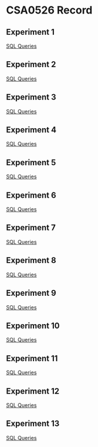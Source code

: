# CSA0526 Record
## Experiment 1
[SQL Queries](https://github.com/192011117/CSA0526/blob/main/exp1_ddl_commands.txt)
## Experiment 2
[SQL Queries](https://github.com/192011117/CSA0526/blob/main/exp2.txt)
## Experiment 3
[SQL Queries](https://github.com/192011117/CSA0526/blob/main/exp3_dmlcommand.txt)
## Experiment 4
[SQL Queries](https://github.com/192011117/CSA0526/blob/main/exp4.txt)
## Experiment 5
[SQL Queries](https://github.com/192011117/CSA0526/blob/main/exp5.txt)
## Experiment 6
[SQL Queries](https://github.com/192011117/CSA0526/blob/main/exp6.txt)
## Experiment 7
[SQL Queries](https://github.com/192011117/CSA0526/blob/main/exp7.txt)
## Experiment 8
[SQL Queries](https://github.com/192011117/CSA0526/blob/main/exp8.txt)
## Experiment 9
[SQL Queries](https://github.com/192011117/CSA0526/blob/main/exp9join.txt)
## Experiment 10
[SQL Queries](https://github.com/192011117/CSA0526/blob/main/exp10.txt)
## Experiment 11
[SQL Queries]()
## Experiment 12
[SQL Queries]()
## Experiment 13
[SQL Queries]()
